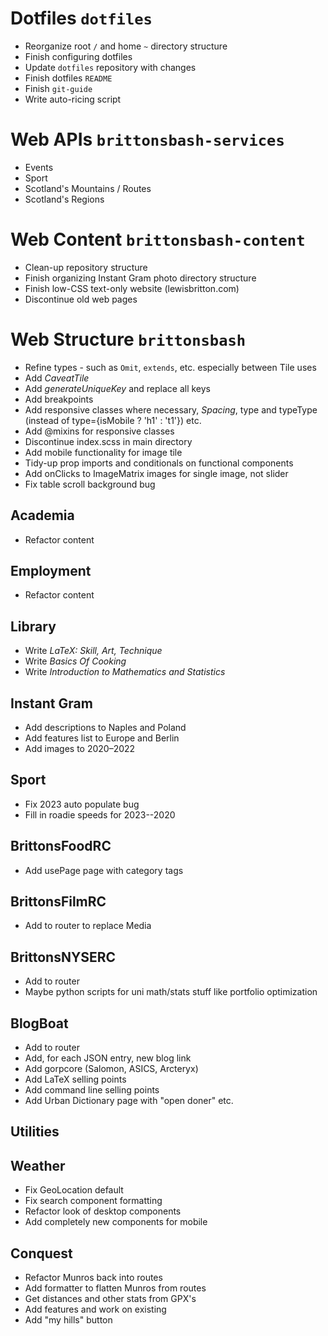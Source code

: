 # Dotfiles `dotfiles`

-   Reorganize root `/` and home `~` directory structure
-   Finish configuring dotfiles
-   Update `dotfiles` repository with changes
-   Finish dotfiles `README`
-   Finish `git-guide`
-   Write auto-ricing script

# Web APIs `brittonsbash-services`

-   Events
-   Sport
-   Scotland's Mountains / Routes
-   Scotland's Regions

# Web Content `brittonsbash-content`

-   Clean-up repository structure
-   Finish organizing Instant Gram photo directory structure
-   Finish low-CSS text-only website (lewisbritton.com)
-   Discontinue old web pages

# Web Structure `brittonsbash`

-   Refine types - such as `Omit`, `extends`, etc. especially between Tile uses
-   Add _CaveatTile_
-   Add _generateUniqueKey_ and replace all keys
-   Add breakpoints
-   Add responsive classes where necessary, _Spacing_, type and typeType (instead of type={isMobile ? 'h1' : 't1'}) etc.
-   Add @mixins for responsive classes
-   Discontinue index.scss in main directory
-   Add mobile functionality for image tile
-   Tidy-up prop imports and conditionals on functional components
-   Add onClicks to ImageMatrix images for single image, not slider
-   Fix table scroll background bug

## Academia

-   Refactor content

## Employment

-   Refactor content

## Library

-   Write _LaTeX: Skill, Art, Technique_
-   Write _Basics Of Cooking_
-   Write _Introduction to Mathematics and Statistics_

## Instant Gram

-   Add descriptions to Naples and Poland
-   Add features list to Europe and Berlin
-   Add images to 2020–2022

## Sport

-   Fix 2023 auto populate bug
-   Fill in roadie speeds for 2023--2020

## BrittonsFoodRC

-   Add usePage page with category tags

## BrittonsFilmRC

-   Add to router to replace Media

## BrittonsNYSERC

-   Add to router
-   Maybe python scripts for uni math/stats stuff like portfolio optimization

## BlogBoat

-   Add to router
-   Add, for each JSON entry, new blog link
-   Add gorpcore (Salomon, ASICS, Arcteryx)
-   Add LaTeX selling points
-   Add command line selling points
-   Add Urban Dictionary page with "open doner" etc.

## Utilities

## Weather

-   Fix GeoLocation default
-   Fix search component formatting
-   Refactor look of desktop components
-   Add completely new components for mobile

## Conquest

-   Refactor Munros back into routes
-   Add formatter to flatten Munros from routes
-   Get distances and other stats from GPX's
-   Add features and work on existing
-   Add "my hills" button
